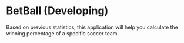 # BetBall (Developing)
Based on previous statistics, this application will help you calculate the winning percentage of a specific soccer team.
